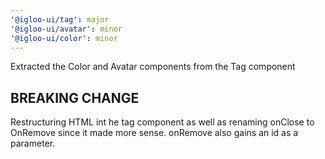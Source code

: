 ```yaml
---
'@igloo-ui/tag': major
'@igloo-ui/avatar': minor
'@igloo-ui/color': minor
---
```


Extracted the Color and Avatar components from the Tag component

## BREAKING CHANGE

Restructuring HTML int he tag component as well as renaming onClose to OnRemove since it made more sense. onRemove also gains an id as a parameter.
